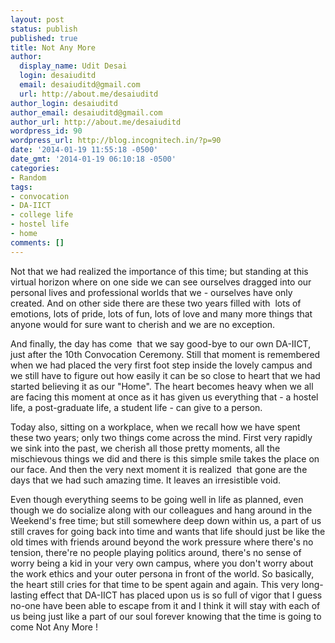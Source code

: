 ```yaml
---
layout: post
status: publish
published: true
title: Not Any More
author:
  display_name: Udit Desai
  login: desaiuditd
  email: desaiuditd@gmail.com
  url: http://about.me/desaiuditd
author_login: desaiuditd
author_email: desaiuditd@gmail.com
author_url: http://about.me/desaiuditd
wordpress_id: 90
wordpress_url: http://blog.incognitech.in/?p=90
date: '2014-01-19 11:55:18 -0500'
date_gmt: '2014-01-19 06:10:18 -0500'
categories:
- Random
tags:
- convocation
- DA-IICT
- college life
- hostel life
- home
comments: []
---
```

<p>Not that we had realized the importance of this time; but standing at this virtual horizon where on one side we can see ourselves dragged into our personal lives and professional worlds that we - ourselves have only created. And on other side there are these two years filled with &nbsp;lots of emotions, lots of pride, lots of fun, lots of love and many more things that anyone would for sure want to cherish and we are no exception.</p>
<p>And finally, the day has come &nbsp;that we say good-bye to our own DA-IICT, just after the 10th Convocation Ceremony. Still that moment is remembered when we had placed the very first foot step inside the lovely campus and we still have to figure out how easily it can be so close to heart that we had started believing it as our "Home". The heart becomes heavy when we all are facing this moment at once as it has given us everything that - a hostel life, a post-graduate life, a student life - can give to a person.</p>
<p>Today also, sitting on a workplace, when we recall how we have spent these two years; only two things come across the mind. First very rapidly we sink into the past, we cherish all those pretty moments, all the mischievous things we did and there is this simple smile takes the place on our face. And then the very next moment it is realized &nbsp;that gone are the days that we had such amazing time. It leaves an irresistible void.</p>
<p>Even though everything seems to be going well in life as planned, even though we do socialize along with our colleagues and hang around in the Weekend's free time; but still somewhere deep down within us, a part of us still craves for going back into time and wants that life should just be like the old times with friends around beyond the work pressure where there's no tension, there're no people playing politics around, there's no sense of worry being a kid in your very own campus, where you don't worry about the work ethics and your outer persona in front of the world. So basically, the heart still cries for that time to be spent again and again. This very long-lasting effect that DA-IICT has placed upon us is so full of vigor that I guess no-one have been able to escape from it and I think it will stay with each of us being just like a part of our soul forever knowing that the time is going to come Not Any More !</p>
